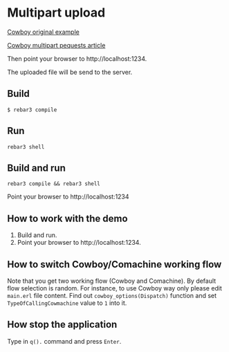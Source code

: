 # Multipart upload


[Cowboy original example](https://github.com/ninenines/cowboy/tree/master/examples/upload)

[Cowboy multipart pequests article](https://ninenines.eu/docs/en/cowboy/2.9/guide/multipart/)

Then point your browser to http://localhost:1234.

The uploaded file will be send to the server.

## Build

`$ rebar3 compile`

## Run

`rebar3 shell`
	
## Build and run

`rebar3 compile && rebar3 shell`

Point your browser to http://localhost:1234


## How to work with the demo
	
1. Build and run.
2. Point your browser to http://localhost:1234.


## How to switch Cowboy/Comachine working flow

Note that you get two working flow (Cowboy and Comachine). By default flow selection is random. 
For instance, to use Cowboy way only please edit `main.erl` file content. 
Find out `cowboy_options(Dispatch)` function and set `TypeOfCallingCowmachine` value to `1` into it.

## How stop the application

Type in `q().` command and press `Enter`. 